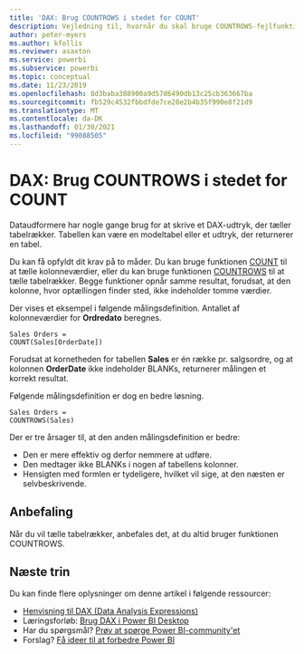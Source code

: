 ```yaml
---
title: 'DAX: Brug COUNTROWS i stedet for COUNT'
description: Vejledning til, hvornår du skal bruge COUNTROWS-fejlfunktioner.
author: peter-myers
ms.author: kfollis
ms.reviewer: asaxton
ms.service: powerbi
ms.subservice: powerbi
ms.topic: conceptual
ms.date: 11/23/2019
ms.openlocfilehash: 8d3baba388900a9d57d6490db13c25cb363667ba
ms.sourcegitcommit: fb529c4532fbbdfde7ce28e2b4b35f990e8f21d9
ms.translationtype: MT
ms.contentlocale: da-DK
ms.lasthandoff: 01/30/2021
ms.locfileid: "99088505"
---
```

# <a name="dax-use-countrows-instead-of-count"></a>DAX: Brug COUNTROWS i stedet for COUNT

Dataudformere har nogle gange brug for at skrive et DAX-udtryk, der tæller tabelrækker. Tabellen kan være en modeltabel eller et udtryk, der returnerer en tabel.

Du kan få opfyldt dit krav på to måder. Du kan bruge funktionen [COUNT](/dax/count-function-dax) til at tælle kolonneværdier, eller du kan bruge funktionen [COUNTROWS](/dax/countrows-function-dax) til at tælle tabelrækker. Begge funktioner opnår samme resultat, forudsat, at den kolonne, hvor optællingen finder sted, ikke indeholder tomme værdier.

Der vises et eksempel i følgende målingsdefinition. Antallet af kolonneværdier for **Ordredato** beregnes.

```dax
Sales Orders =
COUNT(Sales[OrderDate])
```

Forudsat at kornetheden for tabellen **Sales** er én række pr. salgsordre, og at kolonnen **OrderDate** ikke indeholder BLANKs, returnerer målingen et korrekt resultat.

Følgende målingsdefinition er dog en bedre løsning.

```dax
Sales Orders =
COUNTROWS(Sales)
```

Der er tre årsager til, at den anden målingsdefinition er bedre:

- Den er mere effektiv og derfor nemmere at udføre.
- Den medtager ikke BLANKs i nogen af tabellens kolonner.
- Hensigten med formlen er tydeligere, hvilket vil sige, at den næsten er selvbeskrivende.

## <a name="recommendation"></a>Anbefaling

Når du vil tælle tabelrækker, anbefales det, at du altid bruger funktionen COUNTROWS.

## <a name="next-steps"></a>Næste trin

Du kan finde flere oplysninger om denne artikel i følgende ressourcer:

- [Henvisning til DAX (Data Analysis Expressions)](/dax/)
- Læringsforløb: [Brug DAX i Power BI Desktop](/learn/paths/dax-power-bi/)
- Har du spørgsmål? [Prøv at spørge Power BI-community'et](https://community.powerbi.com/)
- Forslag? [Få ideer til at forbedre Power BI](https://ideas.powerbi.com)